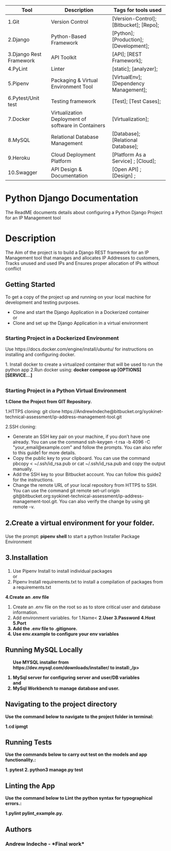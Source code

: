 <!--
The Readme file documents the project description and installation and set up instructions
-->
<!--
Align main heading to the center of the page
-->
| Tool                | Description                    | Tags for tools used                                                                                               |
| ------------------- | ------------------------------ | ---------------------------------------------------------------------------------------------------- |
| 1.Git                  | Version Control | [Version-Control];[Bitbucket]; [Repo];                                                         |
| 2.Django               | Python-Based Framework| [Python]; [Production];[Development];|
| 3.Django Rest Framework| API Toolkit| [API]; [REST Framework];|
| 4.PyLint               | Linter   | [static]; [analyzer];|
| 5.Pipenv               | Packaging & Virtual Environment Tool| [VirtualEnv]; [Dependency Management];|
| 6.Pytest/Unit test     | Testing framework| [Test]; [Test Cases];|
| 7.Docker               | Virtualization Deployment of software in Containers | [Virtualization];|
| 8.MySQL                | Relational Database Management | [Database]; [Relational Database];|
| 9.Heroku               | Cloud Deployment Platform | [Platform As a Service] ; [Cloud];| 
| 10.Swagger             | API Design & Documentation | [Open API] ; [Design] ; |


<div align="left">

<h1>Python Django Documentation</h1> 

<p>The ReadME documents details about configuring a Python Django Project for an IP Management tool</p>

<!-- Badges -->
## <h1> Description</h1>
<p>The Aim of the project is to build a Django REST framework for an IP Management tool that manages and allocates IP Addresses to customers, Tracks unused and used IPs and Ensures proper allocation of IPs without conflict</p>

<!-- Getting Started -->
## <h2><b>Getting Started</b></h2>
<p>To get a copy of the project up and running on your local machine for development and testing purposes.</p> 
<ul>
<li>Clone and start the Django Application in a Dockerized container</li>
                                    or
<li>Clone and set up the Django Application in a virtual environment </li>
</ul>

## <h3>Starting Project in a Dockerized Environment</h3>
<p>Use https://docs.docker.com/engine/install/ubuntu/ for instructions on installing and configuring docker.</p>
    1. Install docker to create a virtualized container that will be used to run the python app
    2.Run docker using: <b>docker compose up [OPTIONS] [SERVICE...]</b>

## <h3>Starting Project in a Python Virtual Environment</h3>

<p><b>1.Clone the Project from GIT Repository.</b></p>
  1.HTTPS cloning: git clone https://AndrewIndeche@bitbucket.org/syokinet-technical-assessment/ip-address-management-tool.git</p>
  2.SSH cloning: 
  <ul>
  <li>Generate an SSH key pair on your machine, if you don’t have one already. You can use the command ssh-keygen -t rsa -b 4096 -C "your_email@example.com" and follow the prompts. You can also refer to this guide1 for more details.</li>
  <li>Copy the public key to your clipboard. You can use the command pbcopy < ~/.ssh/id_rsa.pub or cat ~/.ssh/id_rsa.pub and copy the output manually.</li>
  <li>Add the SSH key to your Bitbucket account. You can follow this guide2 for the instructions.
  <li>Change the remote URL of your local repository from HTTPS to SSH. You can use the command git remote set-url origin git@bitbucket.org:syokinet-technical-assessment/ip-address-management-tool.git. You can also verify the change by using git remote -v.</li>
  </ul>

## <p><b>2.Create a virtual environment for your folder.</b></p>
<p>Use the prompt: <b>pipenv shell</b> to start a python Installer Package Environment</p>

<!-- Installation -->
## <p><b>3.Installation</b></p>
<ol>
  <li>Use Pipenv Install <package> to install individual packages</li>
                                    or
  <li>Pipenv Install requirements.txt to install a compilation of packages from a requirements.txt</li>
</ol>
 <!-- Create .env --> 
 <p><b>4.Create an .env file</b></p>
      <ol>
       <li>Create an .env file on the root so as to store critical user and database information.</li>
       <li>Add environment variables. for 1.Name< <b>2.User 3.Password 4.Host 5.Port</li>
       <li>Add the .env file to .gitignore.</li>
       <li>Use env.example to configure your env variables</li>
       </ol>
<!-- Run Locally -->

## <h2>Running MySQL Locally</h2>
<ol>
  <p>Use MYSQL installer from https://dev.mysql.com/downloads/installer/ to install:,/p>
  <li> MySql server for configuring server and user/DB variables</li> and 
  <li> MySql Workbench to manage database and user.</li>
  </ol>
<!-- Navigating to the project Directory/Folder -->
<h2>Navigating to the project directory</h2>
<p>Use the command below to navigate to the project folder in terminal:</p>
  1.cd ipmgt
<!-- Running Tests on the Application -->
<h2>Running Tests</h2>
<p>Use the commands below to carry out test on the models and app functionality.:</p>
  1. pytest
  2. python3 manage.py test

<!-- Linting the Application -->
<h2>Linting the App</h2>
<p>Use the command below to Lint the python syntax for typographical errors.:</p>
 1.pylint pylint_example.py.
<br>

## <h2>Authors</h2>
<h3><b>Andrew Indeche - *Final work* </b></h3> 